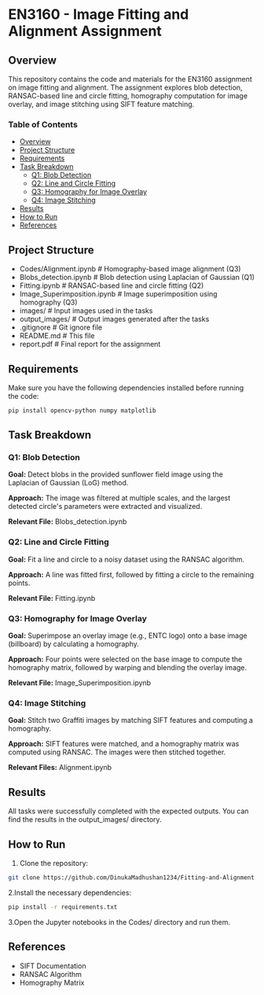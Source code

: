 # EN3160 - Image Fitting and Alignment Assignment

## Overview
This repository contains the code and materials for the EN3160 assignment on image fitting and alignment. The assignment explores blob detection, RANSAC-based line and circle fitting, homography computation for image overlay, and image stitching using SIFT feature matching.

### Table of Contents
- [Overview](#overview)
- [Project Structure](#project-structure)
- [Requirements](#requirements)
- [Task Breakdown](#task-breakdown)
  - [Q1: Blob Detection](#q1-blob-detection)
  - [Q2: Line and Circle Fitting](#q2-line-and-circle-fitting)
  - [Q3: Homography for Image Overlay](#q3-homography-for-image-overlay)
  - [Q4: Image Stitching](#q4-image-stitching)
- [Results](#results)
- [How to Run](#how-to-run)
- [References](#references)

## Project Structure
- Codes/Alignment.ipynb # Homography-based image alignment (Q3)
- Blobs_detection.ipynb # Blob detection using Laplacian of Gaussian (Q1)
- Fitting.ipynb # RANSAC-based line and circle fitting (Q2)
- Image_Superimposition.ipynb # Image superimposition using homography (Q3)
- images/ # Input images used in the tasks
- output_images/ # Output images generated after the tasks
- .gitignore # Git ignore file
- README.md # This file
- report.pdf # Final report for the assignment

## Requirements
Make sure you have the following dependencies installed before running the code:
```bash
pip install opencv-python numpy matplotlib
```
## Task Breakdown

### Q1: Blob Detection
**Goal:** Detect blobs in the provided sunflower field image using the Laplacian of Gaussian (LoG) method.

**Approach:** The image was filtered at multiple scales, and the largest detected circle's parameters were extracted and visualized.

**Relevant File:** Blobs_detection.ipynb

### Q2: Line and Circle Fitting
**Goal:** Fit a line and circle to a noisy dataset using the RANSAC algorithm.

**Approach:** A line was fitted first, followed by fitting a circle to the remaining points.

**Relevant File:** Fitting.ipynb

### Q3: Homography for Image Overlay
**Goal:** Superimpose an overlay image (e.g., ENTC logo) onto a base image (billboard) by calculating a homography.

**Approach:** Four points were selected on the base image to compute the homography matrix, followed by warping and blending the overlay image.

**Relevant File:** Image_Superimposition.ipynb

### Q4: Image Stitching
**Goal:** Stitch two Graffiti images by matching SIFT features and computing a homography.

**Approach:** SIFT features were matched, and a homography matrix was computed using RANSAC. The images were then stitched together.

**Relevant Files:** Alignment.ipynb

## Results
All tasks were successfully completed with the expected outputs. You can find the results in the output_images/ directory.

## How to Run
1. Clone the repository:
```bash
git clone https://github.com/DinukaMadhushan1234/Fitting-and-Alignment.git
```
2.Install the necessary dependencies:
```bash
pip install -r requirements.txt 
```
3.Open the Jupyter notebooks in the Codes/ directory and run them.

## References
- SIFT Documentation
- RANSAC Algorithm
- Homography Matrix
